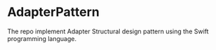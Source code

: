 # AdapterPattern
The repo implement Adapter Structural design pattern using the Swift programming language.
